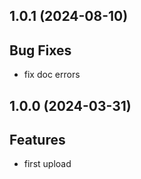 ## 1.0.1 (2024-08-10)

## Bug Fixes

- fix doc errors

## 1.0.0 (2024-03-31)

## Features

- first upload
